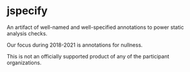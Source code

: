 # jspecify

An artifact of well-named and well-specified annotations to power static
analysis checks.

Our focus during 2018-2021 is annotations for nullness.

This is not an officially supported product of any of the participant
organizations.
